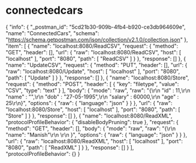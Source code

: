 # connectedcars
{
	"info": {
		"_postman_id": "5cd21b30-909b-4fb4-b920-ce3db964609e",
		"name": "ConnectedCars",
		"schema": "https://schema.getpostman.com/json/collection/v2.1.0/collection.json"
	},
	"item": [
		{
			"name": "localhost:8080/ReadCSV",
			"request": {
				"method": "GET",
				"header": [],
				"url": {
					"raw": "localhost:8080/ReadCSV",
					"host": [
						"localhost"
					],
					"port": "8080",
					"path": [
						"ReadCSV"
					]
				}
			},
			"response": []
		},
		{
			"name": "UpdateCSV",
			"request": {
				"method": "PUT",
				"header": [],
				"url": {
					"raw": "localhost:8080/Update",
					"host": [
						"localhost"
					],
					"port": "8080",
					"path": [
						"Update"
					]
				}
			},
			"response": []
		},
		{
			"name": "localhost:8080/Store",
			"request": {
				"method": "POST",
				"header": [
					{
						"key": "filetype",
						"value": "CSV",
						"type": "text"
					}
				],
				"body": {
					"mode": "raw",
					"raw": "{\r\n    \"id\" : 11,\r\n    \"name\" : \"\",\r\n    \"dob\" : \"27-05-1995\",\r\n    \"salary\" : 60000,\r\n    \"age\" : 25\r\n}",
					"options": {
						"raw": {
							"language": "json"
						}
					}
				},
				"url": {
					"raw": "localhost:8080/Store",
					"host": [
						"localhost"
					],
					"port": "8080",
					"path": [
						"Store"
					]
				}
			},
			"response": []
		},
		{
			"name": "localhost:8080/ReadXML",
			"protocolProfileBehavior": {
				"disableBodyPruning": true
			},
			"request": {
				"method": "GET",
				"header": [],
				"body": {
					"mode": "raw",
					"raw": "{\r\n        \"name\": \"Manish\"\r\n    \r\n    }",
					"options": {
						"raw": {
							"language": "json"
						}
					}
				},
				"url": {
					"raw": "localhost:8080/ReadXML",
					"host": [
						"localhost"
					],
					"port": "8080",
					"path": [
						"ReadXML"
					]
				}
			},
			"response": []
		}
	],
	"protocolProfileBehavior": {}
}
